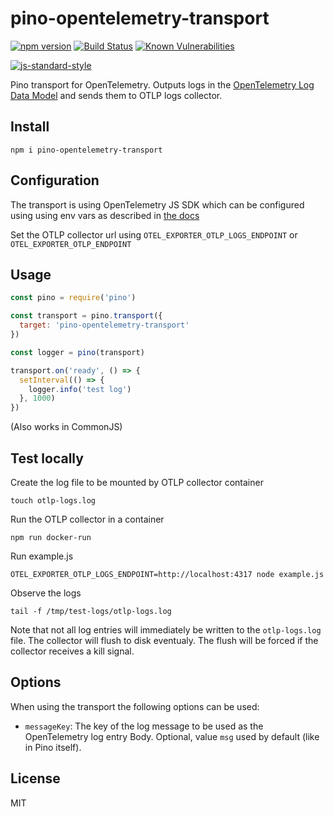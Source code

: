# pino-opentelemetry-transport
[![npm version](https://img.shields.io/npm/v/pino-opentelemetry-transport)](https://www.npmjs.com/package/pino-opentelemetry-transport)
[![Build Status](https://img.shields.io/github/workflow/status/Vunovati/pino-opentelemetry-transport/CI)](https://github.com/Vunovati/pino-opentelemetry-transport/actions)
[![Known Vulnerabilities](https://snyk.io/test/github/Vunovati/pino-opentelemetry-transport/badge.svg)](https://snyk.io/test/Vunovati/pino-opentelemetry-transport)
<!-- [![Coverage Status](https://coveralls.io/repos/github/Vunovati/pino-opentelemetry-transport/badge.svg?branch=main)](https://coveralls.io/github/Vunovati/pino-opentelemetry-transport?branch=main) -->
[![js-standard-style](https://img.shields.io/badge/code%20style-standard-brightgreen.svg?style=flat)](https://standardjs.com/)

Pino transport for OpenTelemetry. Outputs logs in the [OpenTelemetry Log Data Model](https://github.com/open-telemetry/opentelemetry-specification/blob/main/specification/logs/data-model.md) and sends them to OTLP logs collector.

## Install

```
npm i pino-opentelemetry-transport
```

## Configuration
The transport is using OpenTelemetry JS SDK which can be configured using using env vars as described in [the docs](https://github.com/open-telemetry/opentelemetry-js/blob/d4a41bd815dd50703f692000a70c59235ad71959/experimental/packages/exporter-logs-otlp-grpc/README.md#environment-variable-configuration)

Set the OTLP collector url using `OTEL_EXPORTER_OTLP_LOGS_ENDPOINT` or `OTEL_EXPORTER_OTLP_ENDPOINT`

## Usage

```js
const pino = require('pino')

const transport = pino.transport({
  target: 'pino-opentelemetry-transport'
})

const logger = pino(transport)

transport.on('ready', () => {
  setInterval(() => {
    logger.info('test log')
  }, 1000)
})
```

(Also works in CommonJS)

## Test locally

Create the log file to be mounted by OTLP collector container

```touch otlp-logs.log```

Run the OTLP collector in a container

```npm run docker-run```

Run example.js

```OTEL_EXPORTER_OTLP_LOGS_ENDPOINT=http://localhost:4317 node example.js```

Observe the logs

```tail -f /tmp/test-logs/otlp-logs.log```

Note that not all log entries will immediately be written to the `otlp-logs.log` file. The collector will flush to disk eventualy. The flush will be forced if the collector receives a kill signal.

## Options

When using the transport the following options can be used:

* `messageKey`: The key of the log message to be used as the OpenTelemetry log entry Body. Optional, value `msg` used by default (like in Pino itself).
## License

MIT
